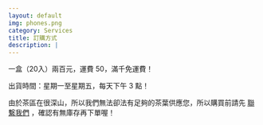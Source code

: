 ```yaml
---
layout: default
img: phones.png
category: Services
title: 訂購方式
description: |
---
```


一盒（20入）兩百元，運費 50，滿千免運費！


出貨時間：星期一至星期五，每天下午 3 點！


由於茶區在很深山，所以我們無法卻法有足夠的茶葉供應您，所以購買前請先 [聯繫我們](mailto:smart032410@gmail.com) ，確認有無庫存再下單喔！
